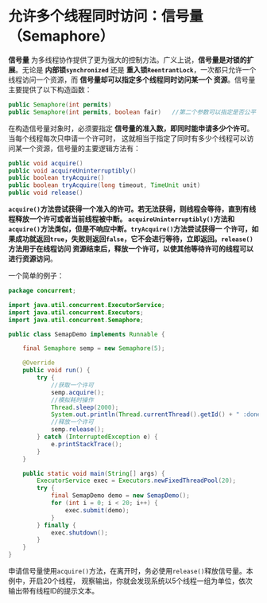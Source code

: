 允许多个线程同时访问：信号量（Semaphore）
======================================================================
**信号量** 为多线程协作提供了更为强大的控制方法。广义上说，**信号量是对锁的扩展**。无论是 **内部锁`synchronized`**
还是 **重入锁`ReentrantLock`**，一次都只允许一个线程访问一个资源，而 **信号量却可以指定多个线程同时访问某一个
资源**。信号量主要提供了以下构造函数：
```java
public Semaphore(int permits)
public Semaphore(int permits, boolean fair)   //第二个参数可以指定是否公平
```
在构造信号量对象时，必须要指定 **信号量的准入数，即同时能申请多少个许可**。当每个线程每次只申请一个许可时，
这就相当于指定了同时有多少个线程可以访问某一个资源，信号量的主要逻辑方法有：
```java
public void acquire()
public void acquireUninterruptibly()
public boolean tryAcquire()
public boolean tryAcquire(long timeout, TimeUnit unit)
public void release()
```
**`acquire()`方法尝试获得一个准入的许可。若无法获得，则线程会等待，直到有线程释放一个许可或者当前线程被中断。
`acquireUninterruptibly()`方法和`acquire()`方法类似，但是不响应中断。`tryAcquire()`方法尝试获得一
个许可，如果成功就返回`true`，失败则返回`false`，它不会进行等待，立即返回。`release()`方法用于在线程访问
资源结束后，释放一个许可，以使其他等待许可的线程可以进行资源访问**。

一个简单的例子：
```java
package concurrent;

import java.util.concurrent.ExecutorService;
import java.util.concurrent.Executors;
import java.util.concurrent.Semaphore;

public class SemapDemo implements Runnable {

    final Semaphore semp = new Semaphore(5);

    @Override
    public void run() {
        try {
            //获取一个许可
            semp.acquire();
            //模拟耗时操作
            Thread.sleep(2000);
            System.out.println(Thread.currentThread().getId() + " :done!");
            //释放一个许可
            semp.release();
        } catch (InterruptedException e) {
            e.printStackTrace();
        }
    }

    public static void main(String[] args) {
        ExecutorService exec = Executors.newFixedThreadPool(20);
        try {
            final SemapDemo demo = new SemapDemo();
            for (int i = 0; i < 20; i++) {
                exec.submit(demo);
            }
        } finally {
            exec.shutdown();
        }
    }
}
```
申请信号量使用`acquire()`方法，在离开时，务必使用`release()`释放信号量。本例中，开启20个线程，
观察输出，你就会发现系统以5个线程一组为单位，依次输出带有线程ID的提示文本。
